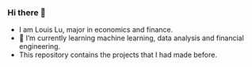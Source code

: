 ### Hi there 👋
- I am Louis Lu, major in economics and finance.
- 🌱 I’m currently learning machine learning, data analysis and financial engineering.
- This repository contains the projects that I had made before.



<!--
**luyutin/luyutin** is a ✨ _special_ ✨ repository because its `README.md` (this file) appears on your GitHub profile.

Here are some ideas to get you started:

- 🔭 I’m currently working on ...
- 🌱 I’m currently learning ...
- 👯 I’m looking to collaborate on ...
- 🤔 I’m looking for help with ...
- 💬 Ask me about ...
- 📫 How to reach me: ...
- 😄 Pronouns: ...
- ⚡ Fun fact: ...
-->
